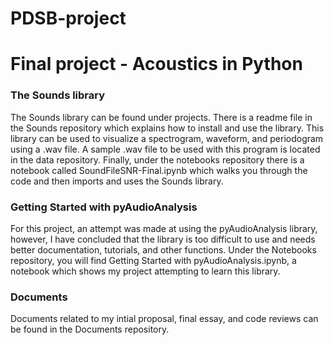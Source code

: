 # PDSB-project
# Final project - Acoustics in Python

### The Sounds library

The Sounds library can be found under projects. There is a readme file in the Sounds repository which explains how to install and use the library. This library can be used to visualize a spectrogram, waveform, and periodogram using a .wav file. A sample .wav file to be used with this program is located in the data repository. Finally, under the notebooks repository there is a notebook called SoundFileSNR-Final.ipynb which walks you through the code and then imports and uses the Sounds library.

### Getting Started with pyAudioAnalysis

For this project, an attempt was made at using the pyAudioAnalysis library, however, I have concluded that the library is too difficult to use and needs better documentation, tutorials, and other functions. Under the Notebooks repository, you will find Getting Started with pyAudioAnalysis.ipynb, a notebook which shows my project attempting to learn this library.

### Documents

Documents related to my intial proposal, final essay, and code reviews can be found in the Documents repository.




